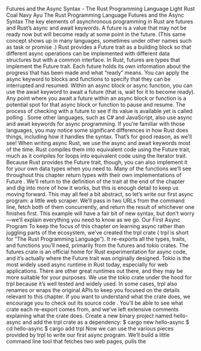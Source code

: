 Futures and the Async Syntax - The Rust Programming Language
Light
Rust
Coal
Navy
Ayu
The Rust Programming Language
Futures and the Async Syntax
The key elements of asynchronous programming in Rust are
futures
and Rust’s
async
and
await
keywords.
A
future
is a value that may not be ready now but will become ready at some
point in the future. (This same concept shows up in many languages, sometimes
under other names such as
task
or
promise
.) Rust provides a
Future
trait
as a building block so that different async operations can be implemented with
different data structures but with a common interface. In Rust, futures are
types that implement the
Future
trait. Each future holds its own information
about the progress that has been made and what “ready” means.
You can apply the
async
keyword to blocks and functions to specify that they
can be interrupted and resumed. Within an async block or async function, you can
use the
await
keyword to
await a future
(that is, wait for it to become
ready). Any point where you await a future within an async block or function is
a potential spot for that async block or function to pause and resume. The
process of checking with a future to see if its value is available yet is called
polling
.
Some other languages, such as C# and JavaScript, also use
async
and
await
keywords for async programming. If you’re familiar with those languages, you may
notice some significant differences in how Rust does things, including how it
handles the syntax. That’s for good reason, as we’ll see!
When writing async Rust, we use the
async
and
await
keywords most of the
time. Rust compiles them into equivalent code using the
Future
trait, much as
it compiles
for
loops into equivalent code using the
Iterator
trait. Because
Rust provides the
Future
trait, though, you can also implement it for your own
data types when you need to. Many of the functions we’ll see throughout this
chapter return types with their own implementations of
Future
. We’ll return to
the definition of the trait at the end of the chapter and dig into more of how
it works, but this is enough detail to keep us moving forward.
This may all feel a bit abstract, so let’s write our first async program: a
little web scraper. We’ll pass in two URLs from the command line, fetch both of
them concurrently, and return the result of whichever one finishes first. This
example will have a fair bit of new syntax, but don’t worry—we’ll explain
everything you need to know as we go.
Our First Async Program
To keep the focus of this chapter on learning async rather than juggling parts
of the ecosystem, we’ve created the
trpl
crate (
trpl
is short for “The Rust
Programming Language”). It re-exports all the types, traits, and functions
you’ll need, primarily from the
futures
and
tokio
crates. The
futures
crate is an official home
for Rust experimentation for async code, and it’s actually where the
Future
trait was originally designed. Tokio is the most widely used async runtime in
Rust today, especially for web applications. There are other great runtimes out
there, and they may be more suitable for your purposes. We use the
tokio
crate
under the hood for
trpl
because it’s well tested and widely used.
In some cases,
trpl
also renames or wraps the original APIs to keep you
focused on the details relevant to this chapter. If you want to understand what
the crate does, we encourage you to check out
its source
code
. You’ll be able to see what crate each
re-export comes from, and we’ve left extensive comments explaining what the
crate does.
Create a new binary project named
hello-async
and add the
trpl
crate as a
dependency:
$ cargo new hello-async
$ cd hello-async
$ cargo add trpl
Now we can use the various pieces provided by
trpl
to write our first async
program. We’ll build a little command line tool that fetches two web pages,
pulls the
<title>
element from each, and prints out the title of whichever
page finishes that whole process first.
Defining the page_title Function
Let’s start by writing a function that takes one page URL as a parameter, makes
a request to it, and returns the text of the title element (see Listing 17-1).
Filename: src/main.rs
extern crate trpl; // required for mdbook test
fn main() {
// TODO: we'll add this next!
}
use trpl::Html;

async fn page_title(url: &str) -> Option<String> {
    let response = trpl::get(url).await;
    let response_text = response.text().await;
    Html::parse(&response_text)
        .select_first("title")
        .map(|title_element| title_element.inner_html())
}
Listing 17-1
: Defining an async function to get the title element from an HTML page
First, we define a function named
page_title
and mark it with the
async
keyword. Then we use the
trpl::get
function to fetch whatever URL is passed in
and add the
await
keyword to await the response. To get the text of the
response, we call its
text
method, and once again await it with the
await
keyword. Both of these steps are asynchronous. For the
get
function, we have
to wait for the server to send back the first part of its response, which will
include HTTP headers, cookies, and so on, and can be delivered separately from
the response body. Especially if the body is very large, it can take some time
for it all to arrive. Because we have to wait for the
entirety
of the response
to arrive, the
text
method is also async.
We have to explicitly await both of these futures, because futures in Rust are
lazy
: they don’t do anything until you ask them to with the
await
keyword.
(In fact, Rust will show a compiler warning if you don’t use a future.) This
might remind you of Chapter 13’s discussion of iterators in the section
Processing a Series of Items With Iterators
.
Iterators do nothing unless you call their
next
method—whether directly or by
using
for
loops or methods such as
map
that use
next
under the hood.
Likewise, futures do nothing unless you explicitly ask them to. This laziness
allows Rust to avoid running async code until it’s actually needed.
Note: This is different from the behavior we saw in the previous chapter when
using
thread::spawn
in
Creating a New Thread with
spawn
, where the closure we passed to another
thread started running immediately. It’s also different from how many other
languages approach async. But it’s important for Rust to be able to provide
its performance guarantees, just as it is with iterators.
Once we have
response_text
, we can parse it into an instance of the
Html
type using
Html::parse
. Instead of a raw string, we now have a data type we
can use to work with the HTML as a richer data structure. In particular, we can
use the
select_first
method to find the first instance of a given CSS
selector. By passing the string
"title"
, we’ll get the first
<title>
element
in the document, if there is one. Because there may not be any matching element,
select_first
returns an
Option<ElementRef>
. Finally, we use the
Option::map
method, which lets us work with the item in the
Option
if it’s
present, and do nothing if it isn’t. (We could also use a
match
expression
here, but
map
is more idiomatic.) In the body of the function we supply to
map
, we call
inner_html
on the
title_element
to get its content, which is
a
String
. When all is said and done, we have an
Option<String>
.
Notice that Rust’s
await
keyword goes
after
the expression you’re awaiting,
not before it. That is, it’s a
postfix
keyword. This may differ from what
you’re used to if you’ve used
async
in other languages, but in Rust it makes
chains of methods much nicer to work with. As a result, we can change the body
of
page_title
to chain the
trpl::get
and
text
function calls together
with
await
between them, as shown in Listing 17-2.
Filename: src/main.rs
extern crate trpl; // required for mdbook test
use trpl::Html;
fn main() {
// TODO: we'll add this next!
}
async fn page_title(url: &str) -> Option<String> {
let response_text = trpl::get(url).await.text().await;
Html::parse(&response_text)
.select_first("title")
.map(|title_element| title_element.inner_html())
}
Listing 17-2
: Chaining with the
await
keyword
With that, we have successfully written our first async function! Before we add
some code in
main
to call it, let’s talk a little more about what we’ve
written and what it means.
When Rust sees a block marked with the
async
keyword, it compiles it into a
unique, anonymous data type that implements the
Future
trait. When Rust sees a
function marked with
async
, it compiles it into a non-async function whose
body is an async block. An async function’s return type is the type of the
anonymous data type the compiler creates for that async block.
Thus, writing
async fn
is equivalent to writing a function that returns a
future
of the return type. To the compiler, a function definition such as the
async fn page_title
in Listing 17-1 is equivalent to a non-async function
defined like this:
#![allow(unused)]
fn main() {
extern crate trpl; // required for mdbook test
use std::future::Future;
use trpl::Html;

fn page_title(url: &str) -> impl Future<Output = Option<String>> {
    async move {
        let text = trpl::get(url).await.text().await;
        Html::parse(&text)
            .select_first("title")
            .map(|title| title.inner_html())
    }
}
}
Let’s walk through each part of the transformed version:
It uses the
impl Trait
syntax we discussed back in Chapter 10 in the
“Traits as Parameters”
section.
The returned trait is a
Future
with an associated type of
Output
. Notice
that the
Output
type is
Option<String>
, which is the same as the original
return type from the
async fn
version of
page_title
.
All of the code called in the body of the original function is wrapped in an
async move
block. Remember that blocks are expressions. This whole block is
the expression returned from the function.
This async block produces a value with the type
Option<String>
, as just
described. That value matches the
Output
type in the return type. This
is just like other blocks you have seen.
The new function body is an
async move
block because of how it uses the
url
parameter. (We’ll talk much more about
async
versus
async move
later
in the chapter.)
Now we can call
page_title
in
main
.
Determining a Single Page’s Title
To start, we’ll just get the title for a single page. In Listing 17-3, we follow
the same pattern we used in Chapter 12 to get command line arguments in the
Accepting Command Line Arguments
section. Then we
pass the first URL
page_title
and await the result. Because the value
produced by the future is an
Option<String>
, we use a
match
expression to
print different messages to account for whether the page had a
<title>
.
Filename: src/main.rs
extern crate trpl; // required for mdbook test
use trpl::Html;
async fn main() {
    let args: Vec<String> = std::env::args().collect();
    let url = &args[1];
    match page_title(url).await {
        Some(title) => println!("The title for {url} was {title}"),
        None => println!("{url} had no title"),
    }
}
async fn page_title(url: &str) -> Option<String> {
let response_text = trpl::get(url).await.text().await;
Html::parse(&response_text)
.select_first("title")
.map(|title_element| title_element.inner_html())
}
Listing 17-3
: Calling the
page_title
function from
main
with a user-supplied argument
Unfortunately, this code doesn’t compile. The only place we can use the
await
keyword is in async functions or blocks, and Rust won’t let us mark the
special
main
function as
async
.
error[E0752]: `main` function is not allowed to be `async`
 --> src/main.rs:6:1
  |
6 | async fn main() {
  | ^^^^^^^^^^^^^^^ `main` function is not allowed to be `async`
The reason
main
can’t be marked
async
is that async code needs a
runtime
:
a Rust crate that manages the details of executing asynchronous code. A
program’s
main
function can
initialize
a runtime, but it’s not a runtime
itself
. (We’ll see more about why this is the case in a bit.) Every Rust
program that executes async code has at least one place where it sets up a
runtime and executes the futures.
Most languages that support async bundle a runtime, but Rust does not. Instead,
there are many different async runtimes available, each of which makes different
tradeoffs suitable to the use case it targets. For example, a high-throughput
web server with many CPU cores and a large amount of RAM has very different
needs than a microcontroller with a single core, a small amount of RAM, and no
heap allocation ability. The crates that provide those runtimes also often
supply async versions of common functionality such as file or network I/O.
Here, and throughout the rest of this chapter, we’ll use the
run
function from
the
trpl
crate, which takes a future as an argument and runs it to completion.
Behind the scenes, calling
run
sets up a runtime that’s used to run the future
passed in. Once the future completes,
run
returns whatever value the future
produced.
We could pass the future returned by
page_title
directly to
run
, and once it
completed, we could match on the resulting
Option<String>
, as
we tried to do in Listing 17-3. However, for most of the examples in the chapter
(and most async code in the real world), we’ll be doing more than just one
async function call, so instead we’ll pass an
async
block and explicitly
await the result of the
page_title
call, as in Listing 17-4.
Filename: src/main.rs
extern crate trpl; // required for mdbook test
use trpl::Html;
fn main() {
    let args: Vec<String> = std::env::args().collect();

    trpl::run(async {
        let url = &args[1];
        match page_title(url).await {
            Some(title) => println!("The title for {url} was {title}"),
            None => println!("{url} had no title"),
        }
    })
}
async fn page_title(url: &str) -> Option<String> {
let response_text = trpl::get(url).await.text().await;
Html::parse(&response_text)
.select_first("title")
.map(|title_element| title_element.inner_html())
}
Listing 17-4
: Awaiting an async block with
trpl::run
When we run this code, we get the behavior we expected initially:
$ cargo run -- https://www.rust-lang.org
    Finished `dev` profile [unoptimized + debuginfo] target(s) in 0.05s
     Running `target/debug/async_await 'https://www.rust-lang.org'`
The title for https://www.rust-lang.org was
            Rust Programming Language
Phew—we finally have some working async code! But before we add the code to race
the two sites against each other, let’s briefly turn our attention back to how
futures work.
Each
await point
—that is, every place where the code uses the
await
keyword—represents a place where control is handed back to the runtime. To
make that work, Rust needs to keep track of the state involved in the async
block so that the runtime can kick off some other work and then come back when
it’s ready to try advancing the first one again. This is an invisible state machine,
as if you’d written an enum like this to save the current state at each await
point:
#![allow(unused)]
fn main() {
extern crate trpl; // required for mdbook test
enum PageTitleFuture<'a> {
    Initial { url: &'a str },
    GetAwaitPoint { url: &'a str },
    TextAwaitPoint { response: trpl::Response },
}
}
Writing the code to transition between each state by hand would be tedious and
error-prone, however, especially when you need to add more functionality and
more states to the code later. Fortunately, the Rust compiler creates and
manages the state machine data structures for async code automatically. The
normal borrowing and ownership rules around data structures all still apply, and
happily, the compiler also handles checking those for us and provides useful
error messages. We’ll work through a few of those later in the chapter.
Ultimately, something has to execute this state machine, and that something is a
runtime. (This is why you may come across references to
executors
when looking into runtimes: an executor is the part of a runtime responsible for
executing the async code.)
Now you can see why the compiler stopped us from making
main
itself an async
function back in Listing 17-3. If
main
were an async function, something else
would need to manage the state machine for whatever future
main
returned, but
main
is the starting point for the program! Instead, we called the
trpl::run
function in
main
to set up a runtime and run the future returned by the
async
block until it is done.
Note: Some runtimes provide macros so you
can
write an async
main
function. Those macros rewrite
async fn main() { ... }
to be a normal
fn main
, which does the same thing we did by hand in Listing 17-4: call a
function that runs a future to completion the way
trpl::run
does.
Now let’s put these pieces together and see how we can write concurrent code.
Racing Our Two URLs Against Each Other
In Listing 17-5, we call
page_title
with two different URLs passed in from the
command line and race them.
Filename: src/main.rs
extern crate trpl; // required for mdbook test
use trpl::{Either, Html};

fn main() {
    let args: Vec<String> = std::env::args().collect();

    trpl::run(async {
        let title_fut_1 = page_title(&args[1]);
        let title_fut_2 = page_title(&args[2]);

        let (url, maybe_title) =
            match trpl::race(title_fut_1, title_fut_2).await {
                Either::Left(left) => left,
                Either::Right(right) => right,
            };

        println!("{url} returned first");
        match maybe_title {
            Some(title) => println!("Its page title is: '{title}'"),
            None => println!("Its title could not be parsed."),
        }
    })
}

async fn page_title(url: &str) -> (&str, Option<String>) {
    let text = trpl::get(url).await.text().await;
    let title = Html::parse(&text)
        .select_first("title")
        .map(|title| title.inner_html());
    (url, title)
}
Listing 17-5
:
We begin by calling
page_title
for each of the user-supplied URLs. We save the
resulting futures as
title_fut_1
and
title_fut_2
. Remember, these don’t do
anything yet, because futures are lazy and we haven’t yet awaited them. Then we
pass the futures to
trpl::race
, which returns a value to indicate which of the
futures passed to it finishes first.
Note: Under the hood,
race
is built on a more general function,
select
,
which you will encounter more often in real-world Rust code. A
select
function can do a lot of things that the
trpl::race
function can’t, but it
also has some additional complexity that we can skip over for now.
Either future can legitimately “win,” so it doesn’t make sense to return a
Result
. Instead,
race
returns a type we haven’t seen before,
trpl::Either
. The
Either
type is somewhat similar to a
Result
in that it
has two cases. Unlike
Result
, though, there is no notion of success or
failure baked into
Either
. Instead, it uses
Left
and
Right
to indicate
“one or the other”:
#![allow(unused)]
fn main() {
enum Either<A, B> {
    Left(A),
    Right(B),
}
}
The
race
function returns
Left
with the output from the first future
argument it finishes first, or
Right
with the output of the second future
argument if that one finishes first. This matches the order the arguments appear
in when calling the function: the first argument is to the left of the second
argument.
We also update
page_title
to return the same URL passed in. That way, if
the page that returns first does not have a
<title>
we can resolve, we can
still print a meaningful message. With that information available, we wrap up by
updating our
println!
output to indicate both which URL finished first and
what, if any, the
<title>
is for the web page at that URL.
You have built a small working web scraper now! Pick a couple URLs and run the
command line tool. You may discover that some sites are consistently faster than
others, while in other cases the faster site varies from run to run. More
importantly, you’ve learned the basics of working with futures, so now we can
dig deeper into what we can do with async.